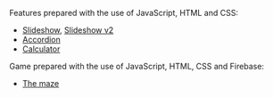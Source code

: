 Features prepared with the use of JavaScript, HTML and CSS:
* [Slideshow](slideshow/index.html), [Slideshow v2](slideshow_v02/index.html)
* [Accordion](accordion/index.html)
* [Calculator](calculator/index.html)

Game prepared with the use of JavaScript, HTML, CSS and Firebase:
* [The maze](maze/index.html)

